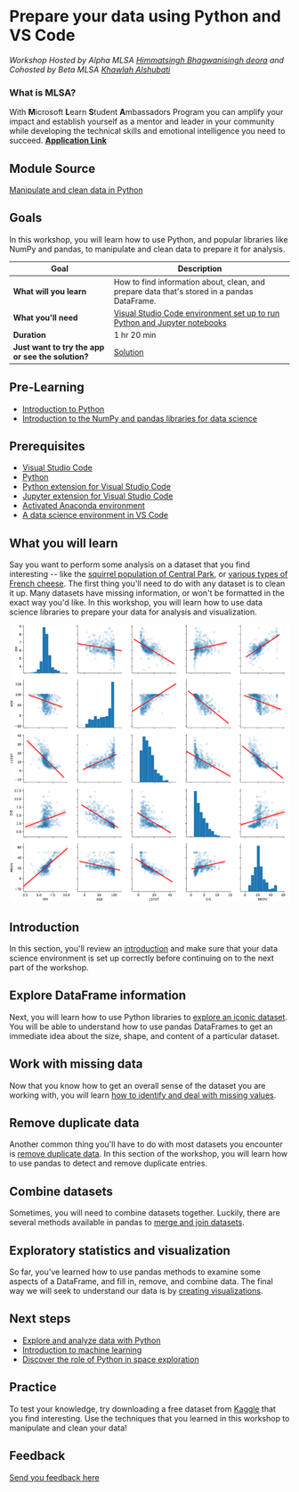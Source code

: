 # Prepare your data using Python and VS Code
*Workshop Hosted by Alpha MLSA [Himmatsingh Bhagwanisingh deora](https://www.linkedin.com/in/himmat-singh-deora-06b83a190/) and Cohosted by Beta MLSA [Khawlah Alshubati](https://www.linkedin.com/in/khawlah-alshubati/)*

### What is MLSA?
With **M**icrosoft **L**earn **S**tudent **A**mbassadors Program you can amplify your impact and establish yourself as a mentor and leader in your community while developing the technical skills and emotional intelligence you need to succeed. [**Application Link**](https://studentambassadors.microsoft.com/?wt.mc_id=studentamb_211042)

## Module Source

[Manipulate and clean data in Python](https://docs.microsoft.com/learn/modules/data-manipulate-clean/?wt.mc_id=studentamb_211042)

## Goals

In this workshop, you will learn how to use Python, and popular libraries like NumPy and pandas, to manipulate and clean data to prepare it for analysis.

| **Goal**              | Description                                    |
| ----------------------------- | --------------------------------------------------------------------- |
| **What will you learn**       | How to find information about, clean, and prepare data that's stored in a pandas DataFrame.                                       |
| **What you'll need**          | [Visual Studio Code environment set up to run Python and Jupyter notebooks](https://docs.microsoft.com/learn/modules/python-data-science/1-introduction?wt.mc_id=studentamb_211042) |
| **Duration**                  | 1 hr 20 min                   |                     
| **Just want to try the app or see the solution?** | [Solution](https://github.com/alshubati99/Data-Analysis-Python_MLSA/tree/master/clean-prepare-data-python/solution)                          |

## Pre-Learning
- [Introduction to Python](https://docs.microsoft.com/learn/modules/python-data-science/?wt.mc_id=studentamb_211042)
- [Introduction to the NumPy and pandas libraries for data science](https://docs.microsoft.com/learn/modules/pandas-data-science/?wt.mc_id=studentamb_211042)

## Prerequisites

- [Visual Studio Code](https://code.visualstudio.com?wt.mc_id=studentamb_211042)
- [Python](https://www.python.org/downloads/)
- [Python extension for Visual Studio Code](https://marketplace.visualstudio.com/items?itemName=ms-python.python)
- [Jupyter extension for Visual Studio Code](https://marketplace.visualstudio.com/items?itemName=ms-toolsai.jupyter)
- [Activated Anaconda environment](https://code.visualstudio.com/docs/datascience/jupyter-notebooks?wt.mc_id=studentamb_211042)
- [A data science environment in VS Code](https://code.visualstudio.com/docs/datascience/data-science-tutorial?wt.mc_id=studentamb_211042)

## What you will learn

Say you want to perform some analysis on a dataset that you find interesting -- like the [squirrel population of Central Park](https://www.thesquirrelcensus.com/), or [various types of French cheese](https://www.kaggle.com/mathurinache/french-cheese-detection). The first thing you'll need to do with any dataset is to clean it up. Many datasets have missing information, or won't be formatted in the exact way you'd like. In this workshop, you will learn how to use data science libraries to prepare your data for analysis and visualization.

![image of completed project](https://github.com/alshubati99/Data-Analysis-Python_MLSA/blob/master/clean-prepare-data-python/images/visualizations.png)

## Introduction

In this section, you'll review an [introduction](https://docs.microsoft.com/learn/modules/data-manipulate-clean/1-introduction?wt.mc_id=studentamb_211042) and make sure that your data science environment is set up correctly before continuing on to the next part of the workshop.

## Explore DataFrame information

Next, you will learn how to use Python libraries to [explore an iconic dataset](https://docs.microsoft.com/learn/modules/data-manipulate-clean/2-explore-dataframes?wt.mc_id=studentamb_211042). You will be able to understand how to use pandas DataFrames to get an immediate idea about the size, shape, and content of a particular dataset. 

## Work with missing data

Now that you know how to get an overall sense of the dataset you are working with, you will learn [how to identify and  deal with missing values](https://docs.microsoft.com/learn/modules/data-manipulate-clean/3-missing-data?wt.mc_id=studentamb_211042).

## Remove duplicate data

Another common thing you'll have to do with most datasets you encounter is [remove duplicate data](https://docs.microsoft.com/learn/modules/data-manipulate-clean/4-duplicate-data?wt.mc_id=studentamb_211042). In this section of the workshop, you will learn how to use pandas to detect and remove duplicate entries.

## Combine datasets

Sometimes, you will need to combine datasets together. Luckily, there are several methods available in pandas to [merge and join datasets](https://docs.microsoft.com/learn/modules/data-manipulate-clean/5-combine-datasets?wt.mc_id=studentamb_211042).

## Exploratory statistics and visualization

So far, you've learned how to use pandas methods to examine some aspects of a DataFrame, and fill in, remove, and combine data. The final way we will seek to understand our data is by [creating visualizations](https://docs.microsoft.com/learn/modules/data-manipulate-clean/6-exploratory-statistics-visualization?wt.mc_id=studentamb_211042).

## Next steps

- [Explore and analyze data with Python](https://docs.microsoft.com/learn/modules/explore-analyze-data-with-python/?wt.mc_id=studentamb_211042)
- [Introduction to machine learning
](https://docs.microsoft.com/learn/modules/introduction-to-machine-learning/?wt.mc_id=studentamb_211042)
- [Discover the role of Python in space exploration](https://docs.microsoft.com/learn/paths/introduction-python-space-exploration-nasa/?wt.mc_id=studentamb_211042)

## Practice

To test your knowledge, try downloading a free dataset from [Kaggle](https://www.kaggle.com/datasets) that you find interesting. Use the techniques that you learned in this workshop to manipulate and clean your data!

## Feedback
[Send you feedback here](https://forms.office.com/r/APc4xZsV3R)



